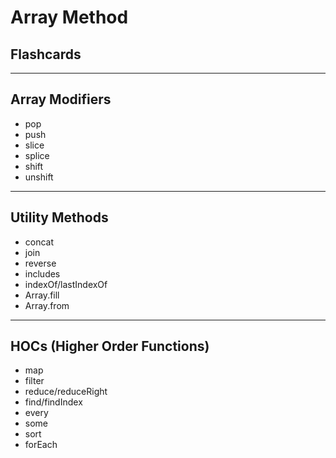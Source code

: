 
# Array Method
## Flashcards

---

## Array Modifiers

* pop
* push
* slice
* splice
* shift
* unshift

---

## Utility Methods

* concat
* join
* reverse
* includes
* indexOf/lastIndexOf
* Array.fill
* Array.from

---

## HOCs (Higher Order Functions)

* map
* filter
* reduce/reduceRight
* find/findIndex
* every
* some
* sort
* forEach

